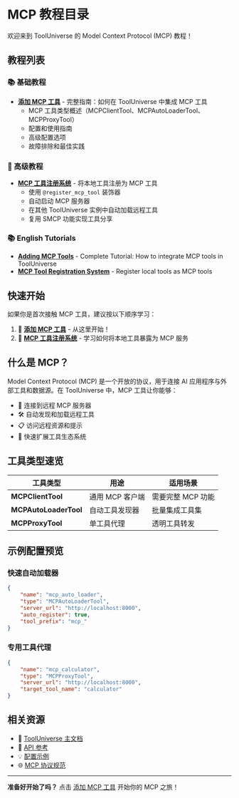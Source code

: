 # MCP 教程目录

欢迎来到 ToolUniverse 的 Model Context Protocol (MCP) 教程！

## 教程列表

### 📚 基础教程
- **[添加 MCP 工具](adding_mcp_tools.md)** - 完整指南：如何在 ToolUniverse 中集成 MCP 工具
  - MCP 工具类型概述（MCPClientTool、MCPAutoLoaderTool、MCPProxyTool）
  - 配置和使用指南
  - 高级配置选项
  - 故障排除和最佳实践

### 🚀 高级教程
- **[MCP 工具注册系统](mcp_tool_registration_zh.md)** - 将本地工具注册为 MCP 工具
  - 使用 `@register_mcp_tool` 装饰器
  - 自动启动 MCP 服务器
  - 在其他 ToolUniverse 实例中自动加载远程工具
  - 复用 SMCP 功能实现工具分享

### 📚 English Tutorials
- **[Adding MCP Tools](adding_mcp_tools_en.md)** - Complete Tutorial: How to integrate MCP tools in ToolUniverse
- **[MCP Tool Registration System](mcp_tool_registration_en.md)** - Register local tools as MCP tools

## 快速开始

如果你是首次接触 MCP 工具，建议按以下顺序学习：

1. 🔰 **[添加 MCP 工具](adding_mcp_tools.md)** - 从这里开始！
2. 🚀 **[MCP 工具注册系统](mcp_tool_registration_zh.md)** - 学习如何将本地工具暴露为 MCP 服务

## 什么是 MCP？

Model Context Protocol (MCP) 是一个开放的协议，用于连接 AI 应用程序与外部工具和数据源。在 ToolUniverse 中，MCP 工具让你能够：

- 🔗 连接到远程 MCP 服务器
- 🛠️ 自动发现和加载远程工具
- 📋 访问远程资源和提示
- 🚀 快速扩展工具生态系统

## 工具类型速览

| 工具类型 | 用途 | 适用场景 |
|---------|------|----------|
| **MCPClientTool** | 通用 MCP 客户端 | 需要完整 MCP 功能 |
| **MCPAutoLoaderTool** | 自动工具发现器 | 批量集成工具集 |
| **MCPProxyTool** | 单工具代理 | 透明工具转发 |

## 示例配置预览

### 快速自动加载器
```json
{
    "name": "mcp_auto_loader",
    "type": "MCPAutoLoaderTool",
    "server_url": "http://localhost:8000",
    "auto_register": true,
    "tool_prefix": "mcp_"
}
```

### 专用工具代理
```json
{
    "name": "mcp_calculator",
    "type": "MCPProxyTool",
    "server_url": "http://localhost:8000",
    "target_tool_name": "calculator"
}
```

## 相关资源

- 📖 [ToolUniverse 主文档](../../README.md)
- 🔧 [API 参考](../../api/)
- 💡 [配置示例](../../../src/tooluniverse/data/)
- 🌐 [MCP 协议规范](https://spec.modelcontextprotocol.io/)

---

**准备好开始了吗？** 点击 [添加 MCP 工具](adding_mcp_tools.md) 开始你的 MCP 之旅！
